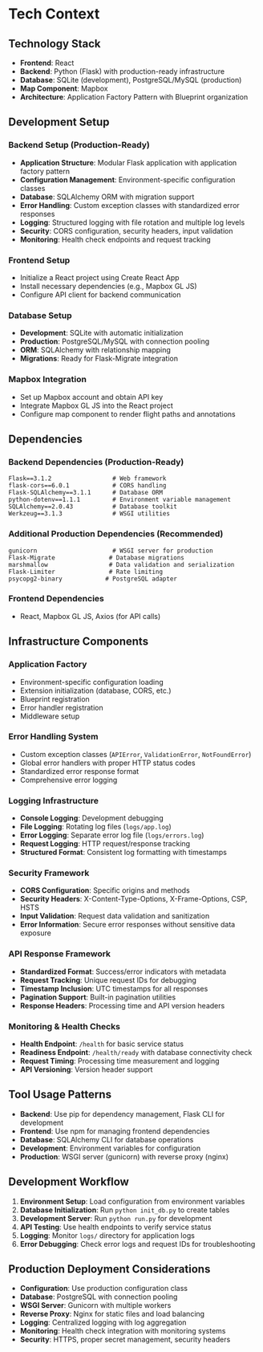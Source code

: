 # Tech Context

## Technology Stack
- **Frontend**: React
- **Backend**: Python (Flask) with production-ready infrastructure
- **Database**: SQLite (development), PostgreSQL/MySQL (production)
- **Map Component**: Mapbox
- **Architecture**: Application Factory Pattern with Blueprint organization

## Development Setup

### Backend Setup (Production-Ready)
- **Application Structure**: Modular Flask application with application factory pattern
- **Configuration Management**: Environment-specific configuration classes
- **Database**: SQLAlchemy ORM with migration support
- **Error Handling**: Custom exception classes with standardized error responses
- **Logging**: Structured logging with file rotation and multiple log levels
- **Security**: CORS configuration, security headers, input validation
- **Monitoring**: Health check endpoints and request tracking

### Frontend Setup
- Initialize a React project using Create React App
- Install necessary dependencies (e.g., Mapbox GL JS)
- Configure API client for backend communication

### Database Setup
- **Development**: SQLite with automatic initialization
- **Production**: PostgreSQL/MySQL with connection pooling
- **ORM**: SQLAlchemy with relationship mapping
- **Migrations**: Ready for Flask-Migrate integration

### Mapbox Integration
- Set up Mapbox account and obtain API key
- Integrate Mapbox GL JS into the React project
- Configure map component to render flight paths and annotations

## Dependencies

### Backend Dependencies (Production-Ready)
```
Flask==3.1.2                 # Web framework
flask-cors==6.0.1            # CORS handling
Flask-SQLAlchemy==3.1.1      # Database ORM
python-dotenv==1.1.1         # Environment variable management
SQLAlchemy==2.0.43           # Database toolkit
Werkzeug==3.1.3              # WSGI utilities
```

### Additional Production Dependencies (Recommended)
```
gunicorn                     # WSGI server for production
Flask-Migrate               # Database migrations
marshmallow                 # Data validation and serialization
Flask-Limiter               # Rate limiting
psycopg2-binary            # PostgreSQL adapter
```

### Frontend Dependencies
- React, Mapbox GL JS, Axios (for API calls)

## Infrastructure Components

### Application Factory
- Environment-specific configuration loading
- Extension initialization (database, CORS, etc.)
- Blueprint registration
- Error handler registration
- Middleware setup

### Error Handling System
- Custom exception classes (`APIError`, `ValidationError`, `NotFoundError`)
- Global error handlers with proper HTTP status codes
- Standardized error response format
- Comprehensive error logging

### Logging Infrastructure
- **Console Logging**: Development debugging
- **File Logging**: Rotating log files (`logs/app.log`)
- **Error Logging**: Separate error log file (`logs/errors.log`)
- **Request Logging**: HTTP request/response tracking
- **Structured Format**: Consistent log formatting with timestamps

### Security Framework
- **CORS Configuration**: Specific origins and methods
- **Security Headers**: X-Content-Type-Options, X-Frame-Options, CSP, HSTS
- **Input Validation**: Request data validation and sanitization
- **Error Information**: Secure error responses without sensitive data exposure

### API Response Framework
- **Standardized Format**: Success/error indicators with metadata
- **Request Tracking**: Unique request IDs for debugging
- **Timestamp Inclusion**: UTC timestamps for all responses
- **Pagination Support**: Built-in pagination utilities
- **Response Headers**: Processing time and API version headers

### Monitoring & Health Checks
- **Health Endpoint**: `/health` for basic service status
- **Readiness Endpoint**: `/health/ready` with database connectivity check
- **Request Timing**: Processing time measurement and logging
- **API Versioning**: Version header support

## Tool Usage Patterns
- **Backend**: Use pip for dependency management, Flask CLI for development
- **Frontend**: Use npm for managing frontend dependencies
- **Database**: SQLAlchemy CLI for database operations
- **Development**: Environment variables for configuration
- **Production**: WSGI server (gunicorn) with reverse proxy (nginx)

## Development Workflow
1. **Environment Setup**: Load configuration from environment variables
2. **Database Initialization**: Run `python init_db.py` to create tables
3. **Development Server**: Run `python run.py` for development
4. **API Testing**: Use health endpoints to verify service status
5. **Logging**: Monitor `logs/` directory for application logs
6. **Error Debugging**: Check error logs and request IDs for troubleshooting

## Production Deployment Considerations
- **Configuration**: Use production configuration class
- **Database**: PostgreSQL with connection pooling
- **WSGI Server**: Gunicorn with multiple workers
- **Reverse Proxy**: Nginx for static files and load balancing
- **Logging**: Centralized logging with log aggregation
- **Monitoring**: Health check integration with monitoring systems
- **Security**: HTTPS, proper secret management, security headers
